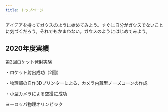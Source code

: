 ```yaml
---
title: トップページ
---
```

アイデアを持ってガウスのように始めてみよう。すぐに自分がガウスでないことに気づくだろう。それでもかまわない。ガウスのようにはじめてみよう。
<br>

<h2>2020年度実績</h2>
<div style="text-align:left">

第2回ロケット発射実験

・ロケット射出成功（2回）

・物理部の自作3Dプリンターによる，カメラ内蔵型ノーズコーンの作成

・小型カメラによる空撮に成功

ヨーロッパ物理オリンピック